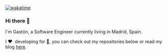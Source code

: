 [![wakatime](https://wakatime.com/badge/user/ace1b731-52b1-49b7-8fa4-347ea3b3edd8.svg)](https://wakatime.com/@ace1b731-52b1-49b7-8fa4-347ea3b3edd8)

### Hi there 👋

I'm Gastón, a Software Engineer currently living in Madrid, Spain.

I :heart:&nbsp; developing for :iphone:, you can check out my repositories below or read my blog [here](https://blog.gtfunes.com).
